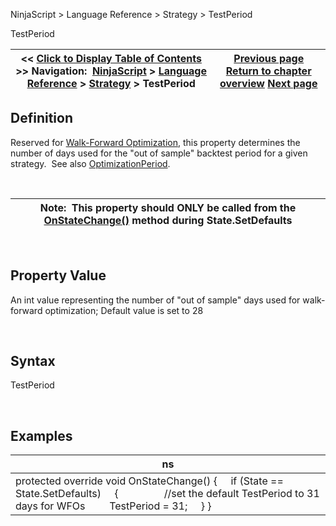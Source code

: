 ﻿


NinjaScript \> Language Reference \> Strategy \> TestPeriod






















TestPeriod







| \<\< [Click to Display Table of Contents](testperiod.md) \>\> **Navigation:**     [NinjaScript](ninjascript.md) \> [Language Reference](language_reference_wip.md) \> [Strategy](strategy.md) \> TestPeriod | [Previous page](shorttrades.md) [Return to chapter overview](strategy.md) [Next page](timeinforce.md) |
| --- | --- |











## Definition


Reserved for [Walk\-Forward Optimization](walk_forward_optimize_a_strate.md), this property determines the number of days used for the "out of sample" backtest period for a given strategy.  See also [OptimizationPeriod](optimizationperiod.md).


 




| Note:  This property should ONLY be called from the [OnStateChange()](onstatechange.md) method during State.SetDefaults |
| --- |



 


## Property Value


An int value representing the number of "out of sample" days used for walk\-forward optimization; Default value is set to 28


 


## Syntax


TestPeriod


 


## 


## Examples




| ns |
| --- |
| protected override void OnStateChange() {      if (State \=\= State.SetDefaults)      {                   //set the default TestPeriod to 31 days for WFOs          TestPeriod \= 31;      } } |









